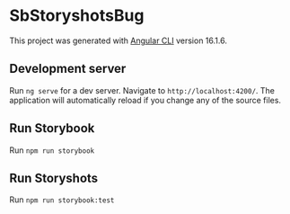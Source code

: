 # SbStoryshotsBug

This project was generated with [Angular CLI](https://github.com/angular/angular-cli) version 16.1.6.

## Development server

Run `ng serve` for a dev server. Navigate to `http://localhost:4200/`. The application will automatically reload if you change any of the source files.

## Run Storybook

Run `npm run storybook`

## Run Storyshots

Run `npm run storybook:test`
